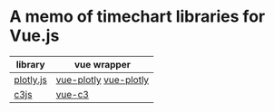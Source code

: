 # A memo of timechart libraries for Vue.js

| library | vue wrapper |
----|---- 
| [plotly.js](https://github.com/plotly/plotly.js) | [vue-plotly](https://github.com/David-Desmaisons/vue-plotly) [vue-plotly](https://github.com/statnett/vue-plotly) |
| [c3js](https://github.com/c3js/c3) | [vue-c3](https://github.com/chryb/vue-c3) |
